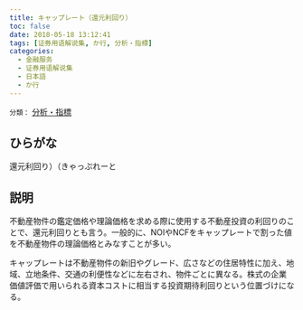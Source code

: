 ```yaml
---
title: キャップレート（還元利回り）
toc: false
date: 2018-05-18 13:12:41
tags: [证券用语解说集, か行, 分析・指標]
categories:
  - 金融服务
  - 证券用语解说集
  - 日本語
  - か行
---
```


`分類：` [分析・指標](/tags/分析・指標/)

## ひらがな

還元利回り）（きゃっぷれーと

## 説明

不動産物件の鑑定価格や理論価格を求める際に使用する不動産投資の利回りのことで、還元利回りとも言う。一般的に、NOIやNCFをキャップレートで割った値を不動産物件の理論価格とみなすことが多い。

キャップレートは不動産物件の新旧やグレード、広さなどの住居特性に加え、地域、立地条件、交通の利便性などに左右され、物件ごとに異なる。株式の企業価値評価で用いられる資本コストに相当する投資期待利回りという位置づけになる。
